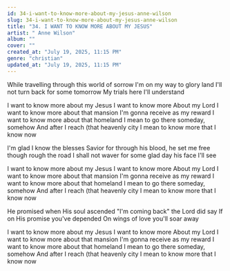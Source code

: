 ```yaml
---
id: 34-i-want-to-know-more-about-my-jesus-anne-wilson
slug: 34-i-want-to-know-more-about-my-jesus-anne-wilson
title: "34. I WANT TO KNOW MORE ABOUT MY JESUS"
artist: " Anne Wilson"
album: ""
cover: ""
created_at: "July 19, 2025, 11:15 PM"
genre: "christian"
updated_at: "July 19, 2025, 11:15 PM"
---
```


While travelling through this world of sorrow
I'm on my way to glory land
I'll not turn back for some tomorrow
My trials here I'll understand

I want to know more about my Jesus 
I want to know more About my Lord 
I want to know more about that mansion I'm gonna receive as my reward I want to know more about that homeland I mean to go there someday, somehow And after I reach (that heavenly city I mean to know more that I know now 

I'm glad I know the blesses Savior
for through his blood, he set me free
though rough the road
I shall not waver
for some glad day
his face I'll see

I want to know more about my Jesus 
I want to know more About my Lord 
I want to know more about that mansion I'm gonna receive as my reward I want to know more about that homeland I mean to go there someday, somehow And after I reach (that heavenly city I mean to know more that I know now 

He promised when His soul ascended
"I'm coming back" the Lord did say
If on His promise you've depended
On wings of love you'll soar away

I want to know more about my Jesus 
I want to know more About my Lord 
I want to know more about that mansion I'm gonna receive as my reward I want to know more about that homeland I mean to go there someday, somehow And after I reach (that heavenly city I mean to know more that I know now 